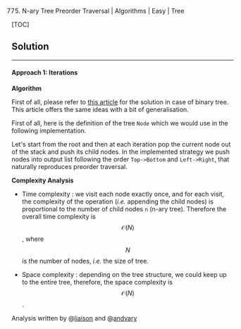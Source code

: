 775. N-ary Tree Preorder Traversal | Algorithms | Easy | Tree

[TOC]

## Solution

---

#### Approach 1: Iterations

**Algorithm**

First of all, please refer to [this article](https://leetcode.com/articles/binary-tree-preorder-transversal/) 
for the solution in case of binary tree.
This article offers the same ideas with a bit of generalisation. 

First of all, here is the definition of the tree ```Node``` which we would use
in the following implementation.



Let's start from the root and then at each iteration 
pop the current node out of the stack and
push its child nodes. 
In the implemented strategy we push nodes into output list 
following the order ```Top->Bottom``` and ```Left->Right```, that
naturally reproduces preorder traversal.




**Complexity Analysis**

* Time complexity : we visit each node exactly once,
 and for each visit, the complexity of the operation
 (*i.e.* appending the child nodes) is
 proportional to the number of child nodes ```n``` (n-ary tree).
 Therefore the overall time complexity is $$\mathcal{O}(N)$$,
where $$N$$ is the number of nodes, *i.e.* the size of tree.

* Space complexity : depending on the tree structure, 
we could keep up to the entire tree, therefore, the space complexity is $$\mathcal{O}(N)$$.

Analysis written by @[liaison](https://leetcode.com/liaison/)
and @[andvary](https://leetcode.com/andvary/)
